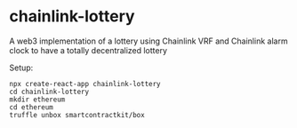 # chainlink-lottery
A web3 implementation of a lottery using Chainlink VRF and Chainlink alarm clock to have a totally decentralized lottery

Setup:
```
npx create-react-app chainlink-lottery
cd chainlink-lottery
mkdir ethereum
cd ethereum
truffle unbox smartcontractkit/box
```
